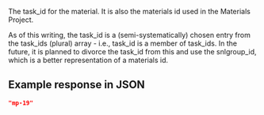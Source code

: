 The task_id for the material. It is also the materials id used in the Materials Project.

As of this writing, the task\_id is a (semi-systematically) chosen entry from the task\_ids (plural) array - i.e., task\_id is a member of task\_ids. In the future, it is planned to divorce the task\_id from this and use the snlgroup\_id, which is a better representation of a materials id.












































## Example response in JSON

```json
"mp-19"
```

